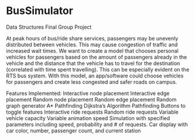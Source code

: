 # BusSimulator
Data Structures Final Group Project

At peak hours of bus/ride share services, passengers may be unevenly distributed between vehicles. This may cause congestion of traffic and increased wait times. We want to create a model that chooses personal vehicles for passengers based on the amount of passengers already in the vehicle and the distance that the vehicle has to travel for the destination (correlated with time spent travelling). This can be especially evident on the RTS bus system. With this model, an app/software could choose vehicles for passengers and create less congested and safer roads on campus.

Features Implemented:
Interactive node placement
Interactive edge placement
Random node placement
Random edge placement
Random graph generator
A* Pathfinding
Dijkstra’s Algorithm Pathfinding
Buttons to toggle features
Interactive ride requests
Random ride requests
Variable vehicle capacity
Variable animation speed
Simulation with specified parameters including speed, probability and # of requests.
Car display with car color, number, passenger count, and current station
